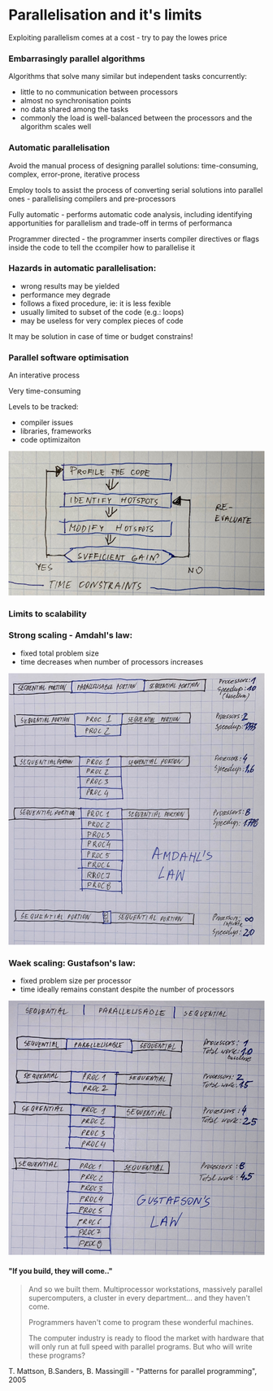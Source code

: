 # Parallelisation and it's limits

Exploiting parallelism comes at a cost - try to pay the lowes price

### Embarrasingly parallel algorithms

Algorithms that solve many similar but independent tasks concurrently:

* little to no communication between processors
* almost no synchronisation points
* no data shared among the tasks
* commonly the load is well-balanced between the processors and the algorithm scales well



### Automatic parallelisation

Avoid the manual process of designing parallel solutions: time-consuming, complex, error-prone, iterative process

Employ tools to assist the process of converting serial solutions into parallel ones - parallelising compilers and pre-processors

Fully automatic - performs automatic code analysis, including identifying apportunities for parallelism and trade-off in terms of performanca

Programmer directed - the programmer inserts compiler directives or flags inside the code to tell the ccompiler how to parallelise it



### Hazards in automatic parallelisation:

* wrong results may be yielded
* performance mey degrade
* follows a fixed procedure, ie: it is less fexible
* usually limited to subset of the code \(e.g.: loops\)
* may be useless for very complex pieces of code

It may be solution in case of time or budget constrains!



### Parallel software optimisation

An interative process

Very time-consuming

Levels to be tracked:

* compiler issues
* libraries, frameworks
* code optimizaiton

![Optimising Workflow](../.gitbook/assets/optimising_workflow.jpeg)





### Limits to scalability

### Strong scaling - Amdahl's law:

* fixed total problem size
* time decreases when number of processors increases

![Amdahl&apos;s Law](../.gitbook/assets/adahls_law.jpeg)





### Waek scaling: Gustafson's law:

* fixed problem size per processor
* time ideally remains constant despite the number of processors

![Gustafson&apos;s Law](../.gitbook/assets/gustafsons_law.jpeg)





#### "If you build, they will come.."

> And so we built them. Multiprocessor workstations, massively parallel supercomputers, a cluster in every department... and they haven't come.
>
> Programmers haven't come to program these wonderful machines.
>
> The computer industry is ready to flood the market with hardware that will only run at full speed with parallel programs. But who will write these programs?

T. Mattson, B.Sanders, B. Massingill - "Patterns for parallel programming", 2005









